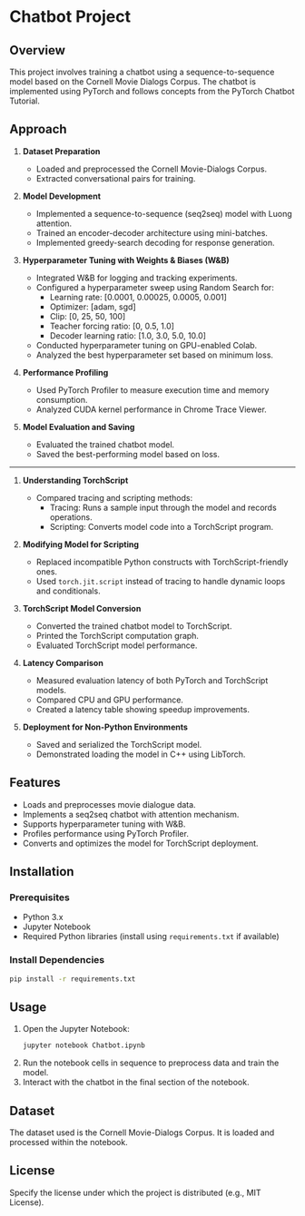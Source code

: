 # Chatbot Project

## Overview
This project involves training a chatbot using a sequence-to-sequence model based on the Cornell Movie Dialogs Corpus. The chatbot is implemented using PyTorch and follows concepts from the PyTorch Chatbot Tutorial.

## Approach
1. **Dataset Preparation**
   - Loaded and preprocessed the Cornell Movie-Dialogs Corpus.
   - Extracted conversational pairs for training.

2. **Model Development**
   - Implemented a sequence-to-sequence (seq2seq) model with Luong attention.
   - Trained an encoder-decoder architecture using mini-batches.
   - Implemented greedy-search decoding for response generation.

3. **Hyperparameter Tuning with Weights & Biases (W&B)**
   - Integrated W&B for logging and tracking experiments.
   - Configured a hyperparameter sweep using Random Search for:
     - Learning rate: [0.0001, 0.00025, 0.0005, 0.001]
     - Optimizer: [adam, sgd]
     - Clip: [0, 25, 50, 100]
     - Teacher forcing ratio: [0, 0.5, 1.0]
     - Decoder learning ratio: [1.0, 3.0, 5.0, 10.0]
   - Conducted hyperparameter tuning on GPU-enabled Colab.
   - Analyzed the best hyperparameter set based on minimum loss.

4. **Performance Profiling**
   - Used PyTorch Profiler to measure execution time and memory consumption.
   - Analyzed CUDA kernel performance in Chrome Trace Viewer.

5. **Model Evaluation and Saving**
   - Evaluated the trained chatbot model.
   - Saved the best-performing model based on loss.

---

1. **Understanding TorchScript**
   - Compared tracing and scripting methods:
     - Tracing: Runs a sample input through the model and records operations.
     - Scripting: Converts model code into a TorchScript program.

2. **Modifying Model for Scripting**
   - Replaced incompatible Python constructs with TorchScript-friendly ones.
   - Used `torch.jit.script` instead of tracing to handle dynamic loops and conditionals.

3. **TorchScript Model Conversion**
   - Converted the trained chatbot model to TorchScript.
   - Printed the TorchScript computation graph.
   - Evaluated TorchScript model performance.

4. **Latency Comparison**
   - Measured evaluation latency of both PyTorch and TorchScript models.
   - Compared CPU and GPU performance.
   - Created a latency table showing speedup improvements.

5. **Deployment for Non-Python Environments**
   - Saved and serialized the TorchScript model.
   - Demonstrated loading the model in C++ using LibTorch.

## Features
- Loads and preprocesses movie dialogue data.
- Implements a seq2seq chatbot with attention mechanism.
- Supports hyperparameter tuning with W&B.
- Profiles performance using PyTorch Profiler.
- Converts and optimizes the model for TorchScript deployment.

## Installation
### Prerequisites
- Python 3.x
- Jupyter Notebook
- Required Python libraries (install using `requirements.txt` if available)

### Install Dependencies
```bash
pip install -r requirements.txt
```

## Usage
1. Open the Jupyter Notebook:
   ```bash
   jupyter notebook Chatbot.ipynb
   ```
2. Run the notebook cells in sequence to preprocess data and train the model.
3. Interact with the chatbot in the final section of the notebook.

## Dataset
The dataset used is the Cornell Movie-Dialogs Corpus. It is loaded and processed within the notebook.

## License
Specify the license under which the project is distributed (e.g., MIT License).

